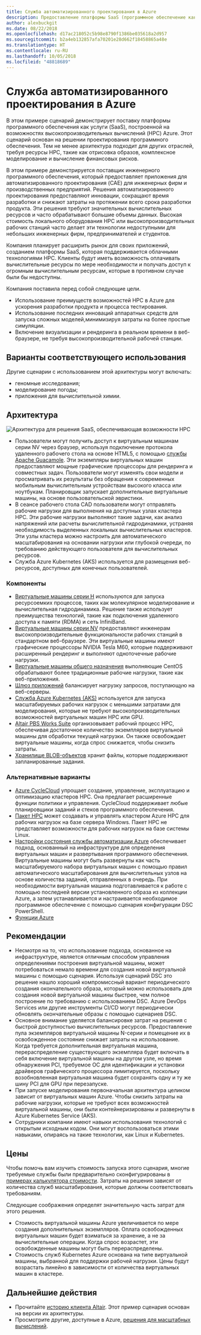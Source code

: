 ```yaml
---
title: Служба автоматизированного проектирования в Azure
description: Предоставление платформы SaaS (программное обеспечение как услуга) для автоматизированного проектирования (CAE) в Azure.
author: alexbuckgit
ms.date: 08/22/2018
ms.openlocfilehash: d17ac218052c5b98e8790f1386be035618a2d957
ms.sourcegitcommit: b2a4eb132857afa70201e28d662f18458865a48e
ms.translationtype: HT
ms.contentlocale: ru-RU
ms.lasthandoff: 10/05/2018
ms.locfileid: "48818689"
---
```

# <a name="a-computer-aided-engineering-service-on-azure"></a>Служба автоматизированного проектирования в Azure

В этом примере сценарий демонстрирует поставку платформы программного обеспечения как услуги (SaaS), построенной на возможностях высокопроизводительных вычислений (HPC) Azure. Этот сценарий основан на решении проектирования программного обеспечения. Тем не менее архитектура подходит для других отраслей, требуя ресурсы HPC, такие как отрисовка образов, комплексное моделирование и вычисление финансовых рисков.

В этом примере демонстрируется поставщик инженерного программного обеспечения, который предоставляет приложения для автоматизированного проектирования (CAE) для инженерных фирм и производственных предприятий. Решения автоматизированного проектирования предоставляют инновации, сокращают время разработки и снижают затраты на протяжении всего срока разработки продукта. Эти решения требуют значительных вычислительных ресурсов и часто обрабатывают большие объемы данных. Высокая стоимость локального оборудования HPC или высокопроизводительных рабочих станций часто делает эти технологии недоступными для небольших инженерных фирм, предпринимателей и студентов.

Компания планирует расширить рынок для своих приложений, созданием платформы SaaS, которая поддерживается облачными технологиями HPC. Клиенты будут иметь возможность оплачивать вычислительные ресурсы по мере необходимости и получать доступ к огромным вычислительным ресурсам, которые в противном случае были бы недоступны.

Компания поставила перед собой следующие цели.

* Использование преимуществ возможностей HPC в Azure для ускорения разработки продукта и процесса тестирования.
* Использование последних инноваций аппаратных средств для запуска сложных моделей,минимизируя затраты на более простые симуляции.
* Включение визуализации и рендеринга в реальном времени в веб-браузере, не требуя высокопроизводительной рабочей станции.

## <a name="relevant-use-cases"></a>Варианты соответствующего использования

Другие сценарии с использованием этой архитектуры могут включать:

* геномные исследования;
* моделирование погоды;
* приложения для вычислительной химии.

## <a name="architecture"></a>Архитектура

![Архитектура для решения SaaS, обеспечивающая возможности HPC][architecture]

* Пользователи могут получить доступ к виртуальным машинам серии NV через браузер, используя подключение протокола удаленного рабочего стола на основе HTML5, с помощью [службы Apache Guacamole](https://guacamole.apache.org/). Эти экземпляры виртуальных машин предоставляют мощные графические процессоры для рендеринга и совместных задач. Пользователи могут изменять свои модели и просматривать их результаты без обращения к современных мобильным вычислительным устройствам высокого класса или ноутбукам. Планировщик запускает дополнительные виртуальные машины, на основе пользовательской эвристики.
* В сеансе рабочего стола CAD пользователи могут отправлять рабочие нагрузки для выполнения на доступных узлах кластера HPC. Эти рабочие нагрузки выполняют такие задачи, как анализ напряжений или расчеты вычислительной гидродинамики, устраняя необходимость выделенных локальных вычислительных кластеров. Эти узлы кластера можно настроить для автоматического масштабирования на основании нагрузки или глубокой очереди, по требованию действующего пользователя для вычислительных ресурсов.
* Служба Azure Kubernetes (AKS) используется для размещения веб-ресурсов, доступных для конечных пользователей.

### <a name="components"></a>Компоненты

* [Виртуальные машины серии H](/azure/virtual-machines/linux/sizes-hpc) используются для запуска ресурсоемких процессов, таких как молекулярное моделирование и вычислительная гидродинамика. Решение также использует преимущества технологий, такие как подключения удаленного доступа к памяти (RDMA) и сеть InfiniBand.
* [Виртуальные машины серии NV](/azure/virtual-machines/windows/sizes-gpu) предоставляют инженерам высокопроизводительные функциональности рабочих станций в стандартном веб-браузере. Эти виртуальные машины имеют графические процессоры NVIDIA Tesla M60, которые поддерживают расширенный рендеринг и выполняют одноточечные рабочие нагрузки.
* [Виртуальные машины общего назначения](/azure/virtual-machines/linux/sizes-general) выполняющие CentOS обрабатывают более традиционные рабочие нагрузки, такие как веб-приложения.
* [Шлюз приложений](/azure/application-gateway/overview) балансирует нагрузку запросов, поступающую на веб-серверы.
* [Служба Azure Kubernetes (AKS)](/azure/aks/intro-kubernetes) используется для запуска масштабируемых рабочих нагрузок с меньшими затратами для моделирования, которые не требуют высокопроизводительных возможностей виртуальных машин HPC или GPU.
* [Altair PBS Works Suite](https://www.pbsworks.com/PBSProduct.aspx?n=PBS-Works-Suite&c=Overview-and-Capabilities) организовывает рабочий процесс HPC, обеспечивая достаточное количество экземпляров виртуальной машины для обработки текущей нагрузки. Он также освобождает виртуальные машины, когда спрос снижается, чтобы снизить затраты.
* [Хранилище BLOB-объектов](/azure/storage/blobs/storage-blobs-introduction) хранит файлы, которые поддерживают запланированные задания. 

### <a name="alternatives"></a>Альтернативные варианты

* [Azure CycleCloud](/azure/cyclecloud/overview) упрощает создание, управление, эксплуатацию и оптимизацию кластеров HPC. Она предлагает расширенные функции политики и управления. CycleCloud поддерживает любые планировщики заданий и стеков программного обеспечения.
* [Пакет HPC](/azure/virtual-machines/windows/hpcpack-cluster-options) может создавать и управлять кластером Azure HPC для рабочих нагрузок на базе сервера Windows. Пакет HPC не представляет возможности для рабочих нагрузок на базе системы Linux.
* [Настройки состояния службы автоматизации Azure](/azure/automation/automation-dsc-overview) обеспечивает подход, основанный на инфраструктуре для определения виртуальных машин и развертывания программного обеспечения. Виртуальные машины могут быть развернуты как часть масштабируемого набора виртуальных машин с помощью правил автоматического масштабирования для вычислительных узлов на основе количества заданий, отправленных в очередь. При необходимости виртуальная машина подготавливается к работе с помощью последней версии установленного образа из коллекции Azure, а затем устанавливается и настраивается необходимое программное обеспечение с помощью сценария конфигурации DSC PowerShell.
* [Функции Azure](/azure/azure-functions/functions-overview)

## <a name="considerations"></a>Рекомендации

* Несмотря на то, что использование подхода, основанное на инфраструктуре, является отличным способом управления определениями построения виртуальной машины, может потребоваться немало времени для создания новой виртуальной машины с помощью сценария. Используя сценарий DSC это решение нашло хороший компромиссный вариант периодического создания окончательного образа, который можно использовать для создания новой виртуальной машины быстрее, чем полное построение по требованию с использованием DSC. Azure DevOps Services или другие инструменты CI/CD могут периодически обновлять окончательные образы с помощью сценариев DSC.
* Основное внимание уделяется балансировке затрат на решения с быстрой доступностью вычислительных ресурсов. Предоставление пула экземпляров виртуальной машины N-серии и помещение их в освобожденное состояние снижает затраты на использование. Когда требуется дополнительная виртуальная машина, перераспределение существующего экземпляра будет включать в себя включение виртуальной машины на другом узле, но время обнаружения PCI, требуемое ОС для идентификации и установки драйверов графического процессора лимитируется, поскольку возобновленная виртуальная машина будет сохранять одну и ту же шину PCI для GPU при перезапуске.
* При запуске моделирования первоначальная архитектура целиком зависит от виртуальных машин Azure. Чтобы снизить затраты на рабочие нагрузки, которые не требуют всех возможностей виртуальной машины, они были контейнеризированы и развернуты в Azure Kubernetes Service (AKS).
* Сотрудники компании имеют навыки использования технологий с открытым исходным кодом. Они могут воспользоваться этими навыками, опираясь на такие технологии, как Linux и Kubernetes. 

## <a name="pricing"></a>Цены

Чтобы помочь вам изучить стоимость запуска этого сценария, многие требуемые службы были предварительно сконфигурированы в [примерах калькулятора стоимости][calculator]. Затраты на решения зависят от количества служб масштабирования, которые должны соответствовать требованиям.

Следующие соображения определят значительную часть затрат для этого решения.
* Стоимость виртуальной машины Azure увеличивается по мере создания дополнительных экземпляров. Оплата освобожденных виртуальных машин будет взиматься за хранение, а не за вычислительные операции. Когда спрос возрастет, эти освобожденные машины могут быть перераспределены.
* Стоимость служб Kubernetes Azure основана на типе виртуальной машины, выбранной для поддержки рабочей нагрузки. Цены будут возрастать линейно в зависимости от количества виртуальных машин в кластере.

## <a name="next-steps"></a>Дальнейшие действия

* Прочитайте [историю клиента Altair][source-document]. Этот пример сценария основан на версии их архитектуры.
* Просмотрите другие, доступные в Azure, [решения для масштабных вычислений](https://azure.microsoft.com/solutions/big-compute).

<!-- links -->
[architecture]: ./media/architecture-hpc-saas.png
[source-document]: https://customers.microsoft.com/story/altair-manufacturing-azure
[calculator]: https://azure.com/e/3cb9ccdc893f41ffbcdb00c328178ccf
